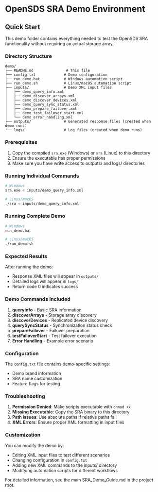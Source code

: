 # OpenSDS SRA Demo Environment

## Quick Start

This demo folder contains everything needed to test the OpenSDS SRA functionality without requiring an actual storage array.

### Directory Structure

```
demo/
├── README.md               # This file
├── config.txt             # Demo configuration
├── run_demo.bat           # Windows automation script
├── run_demo.sh            # Linux/macOS automation script
├── inputs/                # Demo XML input files
│   ├── demo_query_info.xml
│   ├── demo_discover_arrays.xml
│   ├── demo_discover_devices.xml
│   ├── demo_query_sync_status.xml
│   ├── demo_prepare_failover.xml
│   ├── demo_test_failover_start.xml
│   └── demo_error_handling.xml
├── outputs/               # Generated response files (created when demo runs)
└── logs/                  # Log files (created when demo runs)
```

### Prerequisites

1. Copy the compiled `sra.exe` (Windows) or `sra` (Linux) to this directory
2. Ensure the executable has proper permissions
3. Make sure you have write access to outputs/ and logs/ directories

### Running Individual Commands

```bash
# Windows
sra.exe < inputs/demo_query_info.xml

# Linux/macOS
./sra < inputs/demo_query_info.xml
```

### Running Complete Demo

```bash
# Windows
run_demo.bat

# Linux/macOS
./run_demo.sh
```

### Expected Results

After running the demo:
- Response XML files will appear in `outputs/`
- Detailed logs will appear in `logs/`
- Return code 0 indicates success

### Demo Commands Included

1. **queryInfo** - Basic SRA information
2. **discoverArrays** - Storage array discovery
3. **discoverDevices** - Replicated device discovery
4. **querySyncStatus** - Synchronization status check
5. **prepareFailover** - Failover preparation
6. **testFailoverStart** - Test failover execution
7. **Error Handling** - Example error scenario

### Configuration

The `config.txt` file contains demo-specific settings:
- Demo brand information
- SRA name customization
- Feature flags for testing

### Troubleshooting

1. **Permission Denied**: Make scripts executable with `chmod +x`
2. **Missing Executable**: Copy the SRA binary to this directory
3. **Path Issues**: Use absolute paths if relative paths fail
4. **XML Errors**: Ensure proper XML formatting in input files

### Customization

You can modify the demo by:
- Editing XML input files to test different scenarios
- Changing configuration in `config.txt`
- Adding new XML commands to the inputs/ directory
- Modifying automation scripts for different workflows

For detailed information, see the main SRA_Demo_Guide.md in the project root.
